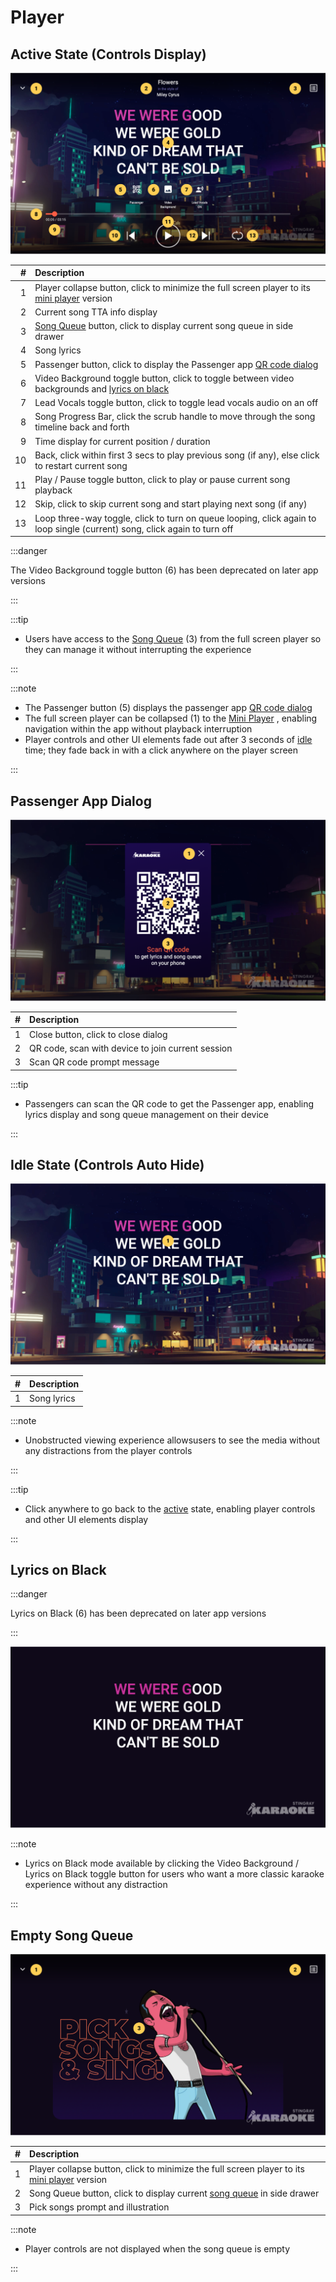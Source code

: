 # Player

## Active State (Controls Display)

![Player](img/player.png)

|   # | Description                                                                                                                                 |
| --: | :------------------------------------------------------------------------------------------------------------------------------------------ |
|   1 | Player collapse button, click to minimize the full screen player to its [mini player](/docs/Screen%20Descriptions/Mini%20Player) version |
|   2 | Current song TTA info display                                                                                                               |
|   3 | [Song Queue](/docs/Screen%20Descriptions/Song%20Queue) button, click to display current song queue in side drawer                        |
|   4 | Song lyrics                                                                                                                                 |
|   5 | Passenger button, click to display the Passenger app [QR code dialog](#passenger-app-dialog)                                                |
|   6 | Video Background toggle button, click to toggle between video backgrounds and [lyrics on black](#lyrics-on-black)                           |
|   7 | Lead Vocals toggle button, click to toggle lead vocals audio on an off                                                                      |
|   8 | Song Progress Bar, click the scrub handle to move through the song timeline back and forth                                                  |
|   9 | Time display for current position / duration                                                                                                |
|  10 | Back, click within first 3 secs to play previous song (if any), else click to restart current song                                          |
|  11 | Play / Pause toggle button, click to play or pause current song playback                                                                    |
|  12 | Skip, click to skip current song and start playing next song (if any)                                                                       |
|  13 | Loop three-way toggle, click to turn on queue looping, click again to loop single (current) song, click again to turn off                   |

:::danger

The Video Background toggle button (6) has been deprecated on later app versions

:::

:::tip

- Users have access to the [Song Queue](/docs/Screen%20Descriptions/Song%20Queue) (3) from the full screen player so they can manage it without interrupting the experience

:::

:::note

- The Passenger button (5) displays the passenger app [QR code dialog](#passenger-app-dialog)
- The full screen player can be collapsed (1) to the [Mini Player](/docs/Screen%20Descriptions/Mini%20Player) , enabling navigation within the app without playback interruption
- Player controls and other UI elements fade out after 3 seconds of [idle](#idle-state-controls-auto-hide) time; they fade back in with a click anywhere on the player screen

:::

## Passenger App Dialog

![Passenger App Dialog](img/passengerAppDialog.png)

|   # | Description                                       |
| --: | :------------------------------------------------ |
|   1 | Close button, click to close dialog               |
|   2 | QR code, scan with device to join current session |
|   3 | Scan QR code prompt message                       |

:::tip

- Passengers can scan the QR code to get the Passenger app, enabling lyrics display and song queue management on their device

:::

## Idle State (Controls Auto Hide)

![Idle State](img/idleState.png)

|   # | Description |
| --: | :---------- |
|   1 | Song lyrics |

:::note

- Unobstructed viewing experience allowsusers to see the media without any distractions from the player controls

:::

:::tip

- Click anywhere to go back to the [active](#active-state-controls-display) state, enabling player controls and other UI elements display

:::

## Lyrics on Black

:::danger

Lyrics on Black (6) has been deprecated on later app versions

:::

![Lyrics on Black](img/lyricsOnBlack.png)

:::note

- Lyrics on Black mode available by clicking the Video Background / Lyrics on Black toggle button for users who want a more classic karaoke experience without any distraction

:::

## Empty Song Queue

![Empty Song Queue](img/emptyQueue.png)

|   # | Description                                                                                                                                 |
| --: | :------------------------------------------------------------------------------------------------------------------------------------------ |
|   1 | Player collapse button, click to minimize the full screen player to its [mini player](/docs/Screen%20Descriptions/Mini%20Player.md) version |
|   2 | Song Queue button, click to display current [song queue](/docs/Screen%20Descriptions/Song%20Queue.md) in side drawer                        |
|   3 | Pick songs prompt and illustration                                                                                                          |

:::note

- Player controls are not displayed when the song queue is empty

:::

